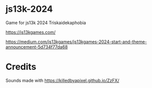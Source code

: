 # js13k-2024
Game for js13k 2024 Triskaidekaphobia

https://js13kgames.com/

https://medium.com/js13kgames/js13kgames-2024-start-and-theme-announcement-5d734f77da68

# Credits #

Sounds made with https://killedbyapixel.github.io/ZzFX/
